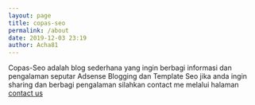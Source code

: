 ```yaml
---
layout: page
title: copas-seo
permalink: /about
date: 2019-12-03 23:19
author: Acha81
---
```

Copas-Seo adalah blog sederhana yang ingin berbagi informasi dan pengalaman seputar Adsense Blogging dan Template Seo jika anda ingin sharing dan berbagi pengalaman silahkan contact me melalui halaman [contact us](contact.html)
